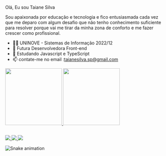 Olá, Eu sou Taiane Silva

Sou apaixonada por educação e tecnologia e fico entusiasmada cada vez que me deparo com algum desafio que não tenho conhecimento suficiente para resolver porque vai me tirar da minha zona de conforto e me fazer crescer como profissional. 

- 👩‍🎓 UNINOVE - Sistemas de Informação 2022/12
- 🔭 Futura Desenvolvedora Front-end
- 🌱 Estudando Javascript e  TypeScript
- 📫 contate-me no email :taianesilva.sp@gmail.com

 <div>
  <a href="https://https://github.com/Taiianesilva">
  <img height = "180em" src = "https://github-readme-stats.vercel.app/api?username=Taiianesilva&show_icons=true&theme=dracula&include_all_commits=true&count_private=true" />
  <img height = "180em" src = "https://github-readme-stats.vercel.app/api/top-langs/?username=Taiianesilva&layout=compact&langs_count=7&theme=dracula" />
</div>

  ##
 <div>
 <a href ="https://www.instagram.com/taiane.thay/"target="_blank"> <img src = "https://img.shields.io/badge/Instagram-E4405F?style=for-the-badge&logo=instagram&logoColor=white "target =" _ blank "> </a>
  <a href= "https://www.linkedin.com/in/taiane-silva-504b451ab/"target="_blank"> <img src = "https://img.shields.io/badge/LinkedIn-0077B5?style=for-the-badge&logo=linkedin&logoColor=white "target =" _ blank "> </a> 
     <a href ="taianesilva.sp@gmail.com"><img src = "https://img.shields.io/badge/Gmail-D14836?style=for-the-badge&logo=gmail&logoColor=white" target = "_ blank"> </a>
   
   ![Snake animation](https://https://github.com/Taiianesilva/blob/output/github-contribution-grid-snake.svg)
</div>
